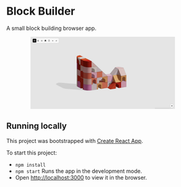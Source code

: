 # Block Builder

A small block building browser app.

<div align="center">
    <img src="documentation/example.jpg" width=75%/>
</div>

## Running locally

This project was bootstrapped with [Create React App](https://github.com/facebook/create-react-app).

To start this project:
- `npm install`
- `npm start` Runs the app in the development mode.
- Open [http://localhost:3000](http://localhost:3000) to view it in the browser.
